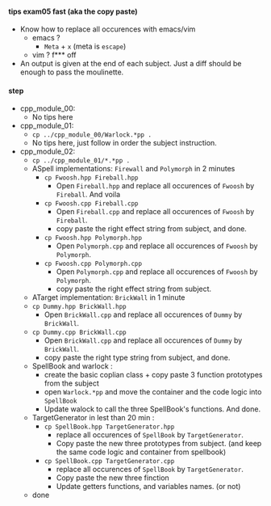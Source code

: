 #### tips exam05 fast (aka the copy paste)
 - Know how to replace all occurences with emacs/vim
    - emacs ?
        - `Meta` + `x` (meta is `escape`)
    - vim ?
        f*** off
 - An output is given at the end of each subject.
   Just a diff should be enough to pass the moulinette.

#### step
 - cpp_module_00:
    - No tips here
 - cpp_module_01:
    - `cp ../cpp_module_00/Warlock.*pp .`
    - No tips here, just follow in order the subject instruction.
 - cpp_module_02:
    - `cp ../cpp_module_01/*.*pp .`
    - ASpell implementations:  `Firewall` and `Polymorph` in 2 minutes
        - `cp Fwoosh.hpp Fireball.hpp`
            - Open `Fireball.hpp` and replace all occurences of `Fwoosh` by `Fireball`. And voila
        - `cp Fwoosh.cpp Fireball.cpp`
            - Open `Fireball.cpp` and replace all occurences of `Fwoosh` by `Fireball`.
            - copy paste the right effect string from subject, and done.
        - `cp Fwoosh.hpp Polymorph.hpp`
            - Open `Polymorph.cpp` and replace all occurences of `Fwoosh` by `Polymorph`.
        - `cp Fwoosh.cpp Polymorph.cpp`
            - Open `Polymorph.cpp` and replace all occurences of `Fwoosh` by `Polymorph`.
            - copy paste the right effect string from subject.
    - ATarget implementation: `BrickWall` in 1 minute
    - `cp Dummy.hpp BrickWall.hpp`
        - Open `BrickWall.cpp` and replace all occurences of `Dummy` by `BrickWall`.
    - `cp Dummy.cpp BrickWall.cpp`
        - Open `BrickWall.cpp` and replace all occurences of `Dummy` by `BrickWall`.
        - copy paste the right type string from subject, and done.
    - SpellBook and warlock :
        - create the basic coplian class + copy paste 3 function prototypes from the subject
        - open `Warlock.*pp` and move the container and the code logic into `SpellBook`
        - Update walock to call the three SpellBook's functions. And done. 
    - TargetGenerator in lest than 20 min :
        - `cp SpellBook.hpp TargetGenerator.hpp`
            - replace all occurences of `SpellBook` by `TargetGenerator`.
            - Copy paste the new three prototypes from subject. (and keep the same code logic and container from spellbook)
        - `cp SpellBook.cpp TargetGenerator.cpp`
            - replace all occurences of `SpellBook` by `TargetGenerator`.
            - Copy paste the new three finction
            - Update getters functions, and variables names. (or not)
    - done
